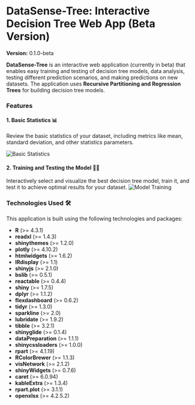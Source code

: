 # DataSense-Tree: Interactive Decision Tree Web App (Beta Version)

**Version:** 0.1.0-beta

**DataSense-Tree** is an interactive web application (currently in beta) that enables easy training and testing of decision tree models, data analysis, testing different prediction scenarios, and making predictions on new datasets. The application uses **Recursive Partitioning and Regression Trees** for building decision tree models.

### Features

#### 1. **Basic Statistics** 📊
   Review the basic statistics of your dataset, including metrics like mean, standard deviation, and other statistics parameters.
   
   ![Basic Statistics](https://github.com/machinely79/product-supply-forecast/blob/main/images/statistics_table_screen.png)

#### 2. **Training and Testing the Model** 🧑‍🏫
   Interactively select and visualize the best decision tree model, train it, and test it to achieve optimal results for your dataset.
   ![Model Training](model_train_screen.png)




### Technologies Used 🛠️

This application is built using the following technologies and packages:

- **R** (>= 4.3.1)
- **readxl** (>= 1.4.3) 
- **shinythemes** (>= 1.2.0) 
- **plotly** (>= 4.10.2) 
- **htmlwidgets** (>= 1.6.2) 
- **IRdisplay** (>= 1.1) 
- **shinyjs** (>= 2.1.0) 
- **bslib** (>= 0.5.1) 
- **reactable** (>= 0.4.4) 
- **shiny** (>= 1.7.5) 
- **dplyr** (>= 1.1.2) 
- **flexdashboard** (>= 0.6.2) 
- **tidyr** (>= 1.3.0) 
- **sparkline** (>= 2.0) 
- **lubridate** (>= 1.9.2) 
- **tibble** (>= 3.2.1) 
- **shinyglide** (>= 0.1.4) 
- **dataPreparation** (>= 1.1.1) 
- **shinycssloaders** (>= 1.0.0) 
- **rpart** (>= 4.1.19) 
- **RColorBrewer** (>= 1.1.3) 
- **visNetwork** (>= 2.1.2) 
- **shinyWidgets** (>= 0.7.6) 
- **caret** (>= 6.0.94) 
- **kableExtra** (>= 1.3.4) 
- **rpart.plot** (>= 3.1.1) 
- **openxlsx** (>= 4.2.5.2) 
